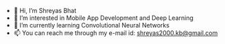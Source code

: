 - 👋 Hi, I’m Shreyas Bhat
- 👀 I’m interested in Mobile App Development and Deep Learning
- 🌱 I’m currently learning Convolutional Neural Networks
- 📫 You can reach me through my e-mail id: shreyas2000.kb@gmail.com

<!---
Shreyas3107/Shreyas3107 is a ✨ special ✨ repository because its `README.md` (this file) appears on your GitHub profile.
You can click the Preview link to take a look at your changes.
--->
